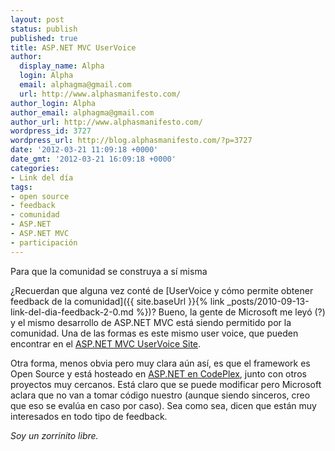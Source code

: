 ```yaml
---
layout: post
status: publish
published: true
title: ASP.NET MVC UserVoice
author:
  display_name: Alpha
  login: Alpha
  email: alphagma@gmail.com
  url: http://www.alphasmanifesto.com/
author_login: Alpha
author_email: alphagma@gmail.com
author_url: http://www.alphasmanifesto.com/
wordpress_id: 3727
wordpress_url: http://blog.alphasmanifesto.com/?p=3727
date: '2012-03-21 11:09:18 +0000'
date_gmt: '2012-03-21 16:09:18 +0000'
categories:
- Link del día
tags:
- open source
- feedback
- comunidad
- ASP.NET
- ASP.NET MVC
- participación
---
```

Para que la comunidad se construya a sí misma


 ¿Recuerdan que alguna vez conté de [UserVoice y cómo permite obtener feedback de la comunidad]({{ site.baseUrl }}{% link _posts/2010-09-13-link-del-dia-feedback-2-0.md %})? Bueno, la gente de Microsoft me leyó (?) y el mismo desarrollo de ASP.NET MVC está siendo permitido por la comunidad. Una de las formas es este mismo user voice, que pueden encontrar en el [ASP.NET MVC UserVoice Site](http://aspnet.uservoice.com/forums/41201-asp-net-mvc).

Otra forma, menos obvia pero muy clara aún así, es que el framework es Open Source y está hosteado en [ASP.NET en CodePlex](http://aspnet.codeplex.com/), junto con otros proyectos muy cercanos. Está claro que se puede modificar pero Microsoft aclara que no van a tomar código nuestro (aunque siendo sinceros, creo que eso se evalúa en caso por caso). Sea como sea, dicen que están muy interesados en todo tipo de feedback.

_Soy un zorrinito libre._
